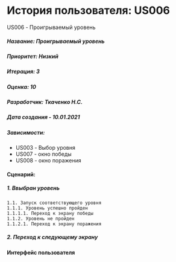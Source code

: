 # История пользователя: US006

US006 - Проигрываемый уровень
##### Название: Проигрываемый уровень
##### Приоритет: Низкий
##### Итерация: 3
##### Оценка: 10
##### Разработчик: Ткаченко Н.С.
##### Дата создания - 10.01.2021
##### Зависимости: 
* US003 - Выбор уровня
* US007 - окно победы
* US008 - окно поражения

#### Сценарий:
##### 1. Ввыбран уровень
    1.1. Запуск соответствующего уровня
    1.1.1. Уровень успешно пройден
    1.1.1.1. Переход к экрану победы
    1.1.2. Уровень не пройден
    1.1.2.1. Переход к экрану поражения
##### 2. Переход к следующему экрану

#### Интерфейс пользователя
